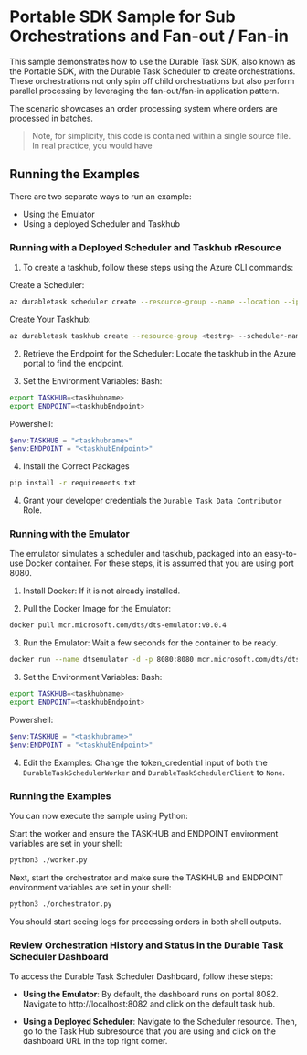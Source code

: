 # Portable SDK Sample for Sub Orchestrations and Fan-out / Fan-in

This sample demonstrates how to use the Durable Task SDK, also known as the Portable SDK, with the Durable Task Scheduler to create orchestrations. These orchestrations not only spin off child orchestrations but also perform parallel processing by leveraging the fan-out/fan-in application pattern.

The scenario showcases an order processing system where orders are processed in batches. 

> Note, for simplicity, this code is contained within a single source file. In real practice, you would have 


## Running the Examples
There are two separate ways to run an example:

- Using the Emulator
- Using a deployed Scheduler and Taskhub

### Running with a Deployed Scheduler and Taskhub rResource
1. To create a taskhub, follow these steps using the Azure CLI commands:

Create a Scheduler:
```bash
az durabletask scheduler create --resource-group --name --location --ip-allowlist "[0.0.0.0/0]" --sku-capacity 1 --sku-name "Dedicated" --tags "{}"
```

Create Your Taskhub:
```bash
az durabletask taskhub create --resource-group <testrg> --scheduler-name <testscheduler> --name <testtaskhub>
```

2. Retrieve the Endpoint for the Scheduler: Locate the taskhub in the Azure portal to find the endpoint.

3. Set the Environment Variables:
Bash:
```bash
export TASKHUB=<taskhubname>
export ENDPOINT=<taskhubEndpoint>
```
Powershell:
```powershell
$env:TASKHUB = "<taskhubname>"
$env:ENDPOINT = "<taskhubEndpoint>"
```

4. Install the Correct Packages
```bash
pip install -r requirements.txt
```

4. Grant your developer credentials the `Durable Task Data Contributor` Role.

### Running with the Emulator
The emulator simulates a scheduler and taskhub, packaged into an easy-to-use Docker container. For these steps, it is assumed that you are using port 8080.

1. Install Docker: If it is not already installed.

2. Pull the Docker Image for the Emulator:
```bash
docker pull mcr.microsoft.com/dts/dts-emulator:v0.0.4
```

3. Run the Emulator: Wait a few seconds for the container to be ready.
```bash
docker run --name dtsemulator -d -p 8080:8080 mcr.microsoft.com/dts/dts-emulator:v0.0.4
```

3. Set the Environment Variables:
Bash:
```bash
export TASKHUB=<taskhubname>
export ENDPOINT=<taskhubEndpoint>
```
Powershell:
```powershell
$env:TASKHUB = "<taskhubname>"
$env:ENDPOINT = "<taskhubEndpoint>"
```

4. Edit the Examples: Change the token_credential input of both the `DurableTaskSchedulerWorker` and `DurableTaskSchedulerClient` to `None`.

### Running the Examples
You can now execute the sample using Python:

Start the worker and ensure the TASKHUB and ENDPOINT environment variables are set in your shell:
```bash 
python3 ./worker.py
```

Next, start the orchestrator and make sure the TASKHUB and ENDPOINT environment variables are set in your shell:
```bash
python3 ./orchestrator.py
```

You should start seeing logs for processing orders in both shell outputs.

### Review Orchestration History and Status in the Durable Task Scheduler Dashboard
To access the Durable Task Scheduler Dashboard, follow these steps:

- **Using the Emulator**: By default, the dashboard runs on portal 8082. Navigate to http://localhost:8082 and click on the default task hub.

- **Using a Deployed Scheduler**: Navigate to the Scheduler resource. Then, go to the Task Hub subresource that you are using and click on the dashboard URL in the top right corner.
